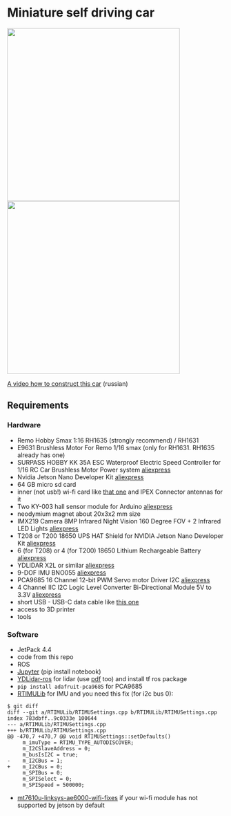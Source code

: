 # Miniature self driving car

<img caption="robot photo" src="https://github.com/jumpercc/ballsbot/blob/master/images/car-photo.jpg?raw=true" height="400" /> <img caption="robot photo" src="https://github.com/jumpercc/ballsbot/blob/master/images/car-photo2.jpg?raw=true" height="400" />

[A video how to construct this car](https://www.youtube.com/watch?v=rkNG0EHzA00&list=PLYvKlIOUsVXJjlYiZFUibLezPqPUq2qsj&index=1) (russian)

## Requirements

### Hardware

- Remo Hobby Smax 1:16 RH1635 (strongly recommend) / RH1631
- E9631 Brushless Motor For Remo 1/16 smax (only for RH1631. RH1635 already has one)
- SURPASS HOBBY KK 35A ESC Waterproof Electric Speed Controller for 1/16 RC Car Brushless Motor Power system [aliexpress](https://www.aliexpress.com/item/4000004474965.html?spm=a2g0s.9042311.0.0.264d4c4da73utK&_ga=2.261127435.707005012.1606162973-254637839.1604956961)
- Nvidia Jetson Nano Developer Kit [aliexpress](https://www.aliexpress.com/item/4000765500472.html?spm=a2g0s.9042311.0.0.264d4c4da73utK&_ga=2.227629467.707005012.1606162973-254637839.1604956961)
- 64 GB micro sd card
- inner (not usb!) wi-fi card like [that one](https://www.aliexpress.com/item/4000144144831.html?spm=a2g0s.9042311.0.0.264d4c4dIbFbdb&_ga=2.17781439.707005012.1606162973-254637839.1604956961) and IPEX Connector antennas for it
- Two KY-003 hall sensor module for Arduino [aliexpress](https://www.aliexpress.com/item/32907115789.html?spm=a2g0s.9042311.0.0.264d33ediabTe4&_ga=2.262754314.707005012.1606162973-254637839.1604956961)
- neodymium magnet about 20x3x2 mm size
- IMX219 Camera 8MP Infrared Night Vision 160 Degree FOV + 2 Infrared LED Lights [aliexpress](https://www.aliexpress.com/item/4000215557127.html?spm=a2g0s.9042311.0.0.264d33edRYxD3h&_ga=2.262165514.707005012.1606162973-254637839.1604956961)
- T208 or T200 18650 UPS HAT Shield for NVIDIA Jetson Nano Developer Kit [aliexpress](https://www.aliexpress.com/item/4001332826343.html?spm=a2g0o.productlist.0.0.6b951b58Dgy7Zt&algo_pvid=f4f1dcfa-3376-4cd3-b50b-8c0612ee4dc9&algo_expid=f4f1dcfa-3376-4cd3-b50b-8c0612ee4dc9-0&btsid=21135c3416062408418056167e417b&ws_ab_test=searchweb0_0,searchweb201602_,searchweb201603_)
- 6 (for T208) or 4 (for T200) 18650 Lithium Rechargeable Battery [aliexpress](https://www.aliexpress.com/item/32807032859.html?spm=a2g0s.9042311.0.0.264d33edRYxD3h&_ga=2.220166815.707005012.1606162973-254637839.1604956961)
- YDLIDAR X2L or similar [aliexpress](https://www.aliexpress.com/item/4000018415971.html?spm=a2g0s.9042311.0.0.264d4c4dFaR0Zo&_ga=2.195525162.707005012.1606162973-254637839.1604956961)
- 9-DOF IMU BNO055 [aliexpress](https://www.aliexpress.com/item/32805406886.html?spm=a2g0s.9042311.0.0.264d4c4dFaR0Zo&_ga=2.27778618.707005012.1606162973-)
- PCA9685 16 Channel 12-bit PWM Servo motor Driver I2C [aliexpress](https://www.aliexpress.com/item/4000468996665.html?spm=a2g0s.9042311.0.0.264d4c4dFaR0Zo&_ga=2.165131705.707005012.1606162973-254637839.1604956961)
- 4 Channel IIC I2C Logic Level Converter Bi-Directional Module 5V to 3.3V [aliexpress](https://www.aliexpress.com/item/32771873030.html?spm=a2g0s.9042311.0.0.264d4c4dFaR0Zo&_ga=2.165131705.707005012.1606162973-254637839.1604956961)
- short USB - USB-C data cable like [this one](https://www.aliexpress.com/item/32771873030.html?spm=a2g0s.9042311.0.0.264d4c4dFaR0Zo&_ga=2.165131705.707005012.1606162973-254637839.1604956961)
- access to 3D printer
- tools

### Software

- JetPack 4.4
- code from this repo
- ROS
- [Jupyter](https://jupyter.org/install) (pip install notebook)
- [YDLidar-ros](https://github.com/YDLIDAR/ydlidar_ros) for lidar (use [pdf](https://www.ydlidar.com/Public/upload/files/2020-04-13/YDLIDAR-X2-USER%20Manual.pdf) too) and install tf ros package
- ```pip install adafruit-pca9685``` for PCA9685
- [RTIMULib](https://github.com/jetsonhacks/RTIMULib/tree/master/Linux/python) for IMU and you need this fix (for i2c bus 0):
```
$ git diff
diff --git a/RTIMULib/RTIMUSettings.cpp b/RTIMULib/RTIMUSettings.cpp
index 783dbff..9c0333e 100644
--- a/RTIMULib/RTIMUSettings.cpp
+++ b/RTIMULib/RTIMUSettings.cpp
@@ -470,7 +470,7 @@ void RTIMUSettings::setDefaults()
     m_imuType = RTIMU_TYPE_AUTODISCOVER;
     m_I2CSlaveAddress = 0;
     m_busIsI2C = true;
-    m_I2CBus = 1;
+    m_I2CBus = 0;
     m_SPIBus = 0;
     m_SPISelect = 0;
     m_SPISpeed = 500000;
```
- [mt7610u-linksys-ae6000-wifi-fixes](https://github.com/xtknight/mt7610u-linksys-ae6000-wifi-fixes.git) if your wi-fi module has not supported by jetson by default
